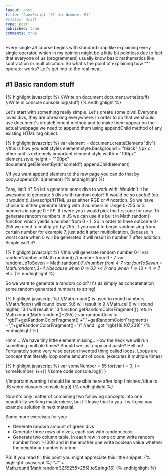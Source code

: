 ```yaml
---
layout: post
title: "JavaScript (!) for dummies #1"
#status: draft
type: post
published: true
comments: true
---
```

Every single JS course begins with standard crap like explaining every single operator, which in my opinion might be a little bit pointless due to fact that everyone of us (programmers) usually know basic mathematics like subtraction or multiplication. So what's the point of explaining how "*" operator works? Let's get into to the real meat.

<!--more-->
<h2>#1 Basic random stuff</h2>

{% highlight javascript %}
//Write on document
document.write(stuff)
//Write in console
console.log(stuff)
{% endhighlight %}

Let's start with something really simple. Let's create some divs! Everyone loves divs, they are phreaking everywhere. In order to do that we should use document's createElement method and to make them appear on the actual webpage we need to append them using appendChild method of any existing HTML tag object.

{% highlight javascript %}
var element = document.createElement("div")
//this is how you edit styles
element.style.background = "black"
//px or other unit is extremely important
element.style.width = "100px"
element.style.height = "100px"
document.getElementById("someId").appendChild(element)

//if you want append element to the raw page you can do that by
body.appendChild(element)
{% endhighlight %}

 Easy, isn't it? So let's generate some divs to work with! Wouldn't it be awesome to generate 5 divs with random color? It would be so useful! (no.. it wouldn't) Javascript/HTML uses either RGB or # notation. So we have choice to either generate string with 3 numbers in range 0-255 or 3 numbers in range 0 - FF. If i were you i would pick the first one for now. To generate random numbers in JS we can use it's built in Math.random() function which yields a number from 0 - 1. So in order to have outcome 0-255 we need to multiply it by 255. If you want to begin randomizing from certain number for example 7, just add it after multiplication. Because in worst case when 0 will be generated it will result in number 7 after addition. Simple isn't it?

{% highlight javascript %}
//this will generate random number 0-1
var randomNumber = Math.random()
//number from 0 - 7
var randomUpToSeven = Math.random()*7
//number from 4-7
var fourToSeven = Math.random()*3+4
//because when 0 => 0*3 +4
// and when 1 => 1*3 + 4 => 7 etc.
{% endhighlight %}

  So we want to generate a random color? It's as simply as concatenation some random generated numbers to string!

{% highlight javascript %}
//Math.round() is used to round numbers,
//Math.floor() will round lower, 9.6 will result in 9
//Math.ceil() will round higher, 13.1 will result in 13
function getRandomColorFragment(){
  return Math.round(Math.random()*255)
}
var randomColor = "rgb("+getRandomColorFragment()
  +","+getRandomColorFragment()
  +","+getRandomColorFragment()+")"
//and i got "rgb(118,107,239)"
{% endhighlight %}

  Hmm... We have tiny little element missing.. How the heck we will run something multiple times? Should we just copy and paste? Hell no! Fortunately some very wise person invented thing called loops. Loops are concept that literally loop some amount of code. (executes it multiple times)

{% highlight javascript %}
var someNumber = 55
for(var i = 0; i < someNumber; i++){
 //some code
 console.log(i)
}

//Important warning i should be accesible here after loop finishes
//due to JS weird closures
console.log(i)
{% endhighlight %}

  Now it's only matter of combining two following concepts into one beautifully working masterpiece, but i'll leave that to you. I will give you example solution in next material.

  Some more exercises for you:<br/>
  - Generate random amount of green divs<br/>
  - Generate three rows of dives, each row with random color<br/>
  - Generate two column table. In each row in one column write random number from 1-1000 and in the another one write boolean value whether the neighbour number is prime


 PS: If you read till this point you might appreciate this little snippet:
{% highlight javascript %}
"#" + Math.round(Math.random()*255*255*255).toString(16)
{% endhighlight %}